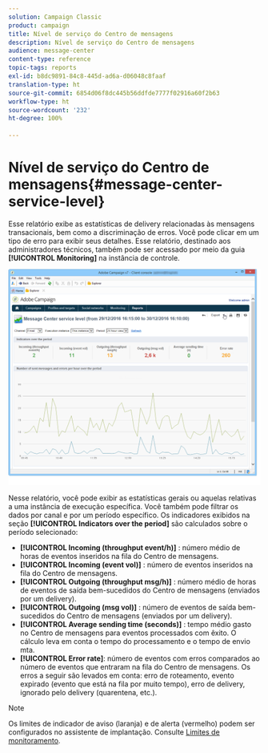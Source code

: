 ```yaml
---
solution: Campaign Classic
product: campaign
title: Nível de serviço do Centro de mensagens
description: Nível de serviço do Centro de mensagens
audience: message-center
content-type: reference
topic-tags: reports
exl-id: b8dc9891-84c8-445d-ad6a-d06048c8faaf
translation-type: ht
source-git-commit: 6854d06f8dc445b56ddfde7777f02916a60f2b63
workflow-type: ht
source-wordcount: '232'
ht-degree: 100%

---
```


# Nível de serviço do Centro de mensagens{#message-center-service-level}

Esse relatório exibe as estatísticas de delivery relacionadas às mensagens transacionais, bem como a discriminação de erros. Você pode clicar em um tipo de erro para exibir seus detalhes. Esse relatório, destinado aos administradores técnicos, também pode ser acessado por meio da guia **[!UICONTROL Monitoring]** na instância de controle.

![](assets/mc_reports_1.png)

Nesse relatório, você pode exibir as estatísticas gerais ou aquelas relativas a uma instância de execução específica. Você também pode filtrar os dados por canal e por um período específico. Os indicadores exibidos na seção **[!UICONTROL Indicators over the period]** são calculados sobre o período selecionado:

* **[!UICONTROL Incoming (throughput event/h)]** : número médio de horas de eventos inseridos na fila do Centro de mensagens.
* **[!UICONTROL Incoming (event vol)]** : número de eventos inseridos na fila do Centro de mensagens.
* **[!UICONTROL Outgoing (throughput msg/h)]** : número médio de horas de eventos de saída bem-sucedidos do Centro de mensagens (enviados por um delivery).
* **[!UICONTROL Outgoing (msg vol)]** : número de eventos de saída bem-sucedidos do Centro de mensagens (enviados por um delivery).
* **[!UICONTROL Average sending time (seconds)]** : tempo médio gasto no Centro de mensagens para eventos processados com êxito. O cálculo leva em conta o tempo do processamento e o tempo de envio mta.
* **[!UICONTROL Error rate]**: número de eventos com erros comparados ao número de eventos que entraram na fila do Centro de mensagens. Os erros a seguir são levados em conta: erro de roteamento, evento expirado (evento que está na fila por muito tempo), erro de delivery, ignorado pelo delivery (quarentena, etc.).

>[!NOTE]
>
>Os limites de indicador de aviso (laranja) e de alerta (vermelho) podem ser configurados no assistente de implantação. Consulte [Limites de monitoramento](../../message-center/using/monitoring-thresholds.md).
